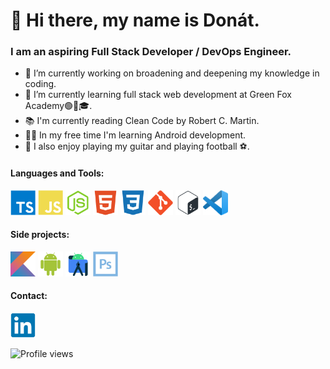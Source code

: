 # 👋 Hi there, my name is Donát.
### I am an aspiring Full Stack Developer / DevOps Engineer.
 
 
 - 🔭 I’m currently working on broadening and deepening my knowledge in coding.
 - 🌱 I’m currently learning full stack web development at Green Fox Academy🟢🦊🎓.
 - 📚 I'm currently reading Clean Code by Robert C. Martin.
 -  👨‍💻 In my free time I'm learning Android development.
 - 🎸 I also enjoy playing my guitar and playing football ⚽.
 
<h4 align="left">Languages and Tools:</h4>
<p align="left">

  <a href="https://www.typescriptlang.org/" target="_blank">
  <img src="./src/typescript-plain.svg" alt="typescript" width="40" height="40"/></a>

  <a href="https://www.javascript.com/" target="_blank">
  <img src="./src/javascript-plain.svg" alt="javascript" width="40" height="40"/></a>

  <a href="https://nodejs.org" target="_blank">
  <img src="./src/nodejs-plain.svg" alt="nodejs" width="40" height="40"/></a>

  <a href="https://www.w3.org/html/" target="_blank">
  <img src="./src/html5-plain.svg" alt="html5" width="40" height="40"/></a>

 <a href="https://www.w3schools.com/css/" target="_blank">
 <img src="./src/css3-plain.svg" alt="css3" width="40" height="40"/></a> 

 <a href="https://git-scm.com/" target="_blank">
  <img src="./src/git-plain.svg" alt="git" width="40" height="40"/></a>
 
  <a href="https://www.gnu.org/software/bash/" target="_blank">
  <img src="./src/bash-plain.svg" alt="bash" width="40" height="40"/></a>

  <a href="https://code.visualstudio.com" target="_blank">
  <img src="./src/vscode.svg.png" alt="VSCode" width="40" height="40"/></a>
  </p>

  <h4 align="left">Side projects:</h4>
<p align="left">

  <a href="https://kotlinlang.org" target="_blank">
  <img src="./src/kotlin-original.svg" alt="kotlin" width="40" height="40"/></a> 
  
  <a href="https://developer.android.com" target="_blank">
  <img src="./src/android-plain.svg" alt="android" width="40" height="40"/></a>

  <a href="https://developer.android.com" target="_blank">
  <img src="./src/androidstudio.svg" alt="android" width="40" height="40"/></a>

  <a href="https://www.photoshop.com/en" target="_blank">
  <img src="./src/photoshop-line.svg" alt="photoshop" width="40" height="40"/></a> 
  </p>

  <h4 align="left">Contact:</h4>
<p align="left">

  <a href="https://www.linkedin.com/in/donatmolnar" target="_blank">
  <img src="./src/linkedin-original.svg" alt="linkedin" width="40" height="40"/></a>
</p>


![Profile views](https://gpvc.arturio.dev/donatmolnar)

<!--
Here are some ideas to get you started:

- 👯 I’m looking to collaborate on ...
- 🤔 I’m looking for help with ...
- 💬 Ask me about ...
- 📫 How to reach me: ...
- 😄 Pronouns: ...
- ⚡ Fun fact: ...
-->
